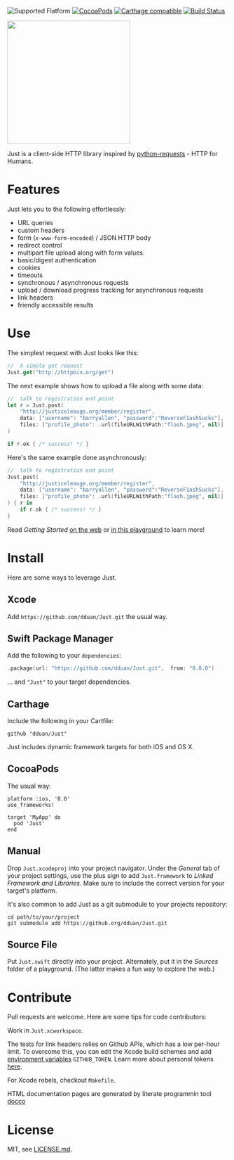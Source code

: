 ![Supported Flatform](https://img.shields.io/cocoapods/p/Just.svg)
[![CocoaPods](https://img.shields.io/cocoapods/v/Just.svg)](https://cocoapods.org/pods/Just)
[![Carthage compatible](https://img.shields.io/badge/Carthage-compatible-4BC51D.svg?style=flat)](https://github.com/Carthage/Carthage)
[![Build Status](https://travis-ci.org/dduan/Just.svg?branch=master)](https://travis-ci.org/dduan/Just)

<img src="https://raw.githubusercontent.com/dduan/Just/master/Docs/IconMasked.png" width="280" height="280">

Just is a client-side HTTP library inspired by [python-requests][] - HTTP for Humans.

[python-requests]: http://python-requests.org "python-requests"

# Features

Just lets you to the following effortlessly:

- URL queries
- custom headers
- form (`x-www-form-encoded`) / JSON HTTP body
- redirect control
- multipart file upload along with form values.
- basic/digest authentication
- cookies
- timeouts
- synchronous / asynchronous requests
- upload / download progress tracking for asynchronous requests
- link headers
- friendly accessible results

# Use

The simplest request with Just looks like this:

```swift
//  A simple get request
Just.get("http://httpbin.org/get")
```

The next example shows how to upload a file along with some data:

```swift
//  talk to registration end point
let r = Just.post(
    "http://justiceleauge.org/member/register",
    data: ["username": "barryallen", "password":"ReverseF1ashSucks"],
    files: ["profile_photo": .url(fileURLWithPath:"flash.jpeg", nil)]
)

if r.ok { /* success! */ }
```

Here's the same example done asynchronously:

```swift
//  talk to registration end point
Just.post(
    "http://justiceleauge.org/member/register",
    data: ["username": "barryallen", "password":"ReverseF1ashSucks"],
    files: ["profile_photo": .url(fileURLWithPath:"flash.jpeg", nil)]
) { r in
    if r.ok { /* success! */ }
}

```

Read *Getting Started* [on the web][starting link] or
[in this playground][starting playground] to learn more!

[starting playground]: https://github.com/dduan/Just/blob/master/Docs/QuickStart.zip?raw=true
[starting link]: https://JustHTTP.github.io

#  Install

Here are some ways to leverage Just.

## Xcode

Add `https://github.com/dduan/Just.git` the usual way.

## Swift Package Manager

Add the following to your `dependencies`:

```swift
.package(url: "https://github.com/dduan/Just.git",  from: "0.8.0")
```

… and `"Just"` to your target dependencies.

## Carthage

Include the following in your Cartfile:

    github "dduan/Just"

Just includes dynamic framework targets for both iOS and OS X.

## CocoaPods

The usual way:

    platform :ios, '8.0'
    use_frameworks!

    target 'MyApp' do
      pod 'Just'
    end

## Manual

Drop `Just.xcodeproj` into your project navigator. Under the *General* tab of
your project settings, use the plus sign to add `Just.framework` to
*Linked Framework and Libraries*. Make sure to include the correct version
for your target's platform.

It's also common to add Just as a git submodule to your projects repository:

    cd path/to/your/project
    git submodule add https://github.org/dduan/Just.git


## Source File

Put `Just.swift` directly into your project. Alternately, put it in the
*Sources* folder of a playground. (The latter makes a fun way to explore the
web.)


[Carthage]: https://github.com/Carthage/Carthage "Carthage"


# Contribute

Pull requests are welcome. Here are some tips for code contributors:

Work in `Just.xcworkspace`.

The tests for link headers relies on Github APIs, which has a low per-hour
limit. To overcome this, you can edit the Xcode build schemes and add
[environment variables][XcodeEnvVar]  `GITHUB_TOKEN`. Learn more about
personal tokens [here][GithubToken].

For Xcode rebels, checkout `Makefile`.

HTML documentation pages are generated by literate programmin tool [docco][]

[docco]: http://jashkenas.github.io/docco/ "docco"
[GithubToken]: https://developer.github.com/v3/#increasing-the-unauthenticated-rate-limit-for-oauth-applications 
[XcodeEnvVar]: http://nshipster.com/launch-arguments-and-environment-variables/

# License

MIT, see [LICENSE.md](https://github.com/dduan/Just/blob/master/LICENSE.md).
